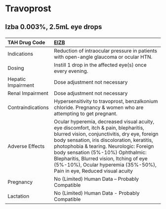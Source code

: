 # Travoprost

## Izba 0.003%, 2.5mL eye drops

##### 

| TAH Drug Code      | [EIZB](https://www.tahsda.org.tw/drugs/hissearch.php?drug_code=EIZB)                                                                                                                                                                                                                                                                                                                     |
|:-------------------|:-----------------------------------------------------------------------------------------------------------------------------------------------------------------------------------------------------------------------------------------------------------------------------------------------------------------------------------------------------------------------------------------|
| Indications        | Reduction of intraocular pressure in patients with open-angle glaucoma or ocular HTN.                                                                                                                                                                                                                                                                                                    |
| Dosing             | Instill 1 drop in the affected eye(s) once every evening.                                                                                                                                                                                                                                                                                                                                |
| Hepatic Impairment | Dose adjustment not necessary                                                                                                                                                                                                                                                                                                                                                            |
| Renal Impairment   | Dose adjustment not necessary                                                                                                                                                                                                                                                                                                                                                            |
| Contraindications  | Hypersensitivity to travoprost, benzalkonium chloride. Pregnancy & women who are attempting to get pregnant.                                                                                                                                                                                                                                                                             |
| Adverse Effects    | Ocular hyperemia, decreased visual acuity, eye discomfort, itch & pain, blepharitis, blurred vision, conjunctivitis, dry eye, foreign body sensation, iris discoloration, keratitis, photophobia & tearing. Neurologic: Foreign body sensation (5%-10%) Ophthalmic: Blepharitis, Blurred vision, Itching of eye (5%-10%), Ocular hyperemia (35%-50%), Pain in eye, Reduced visual acuity |
| Pregnancy          | No (Limited) Human Data – Probably Compatible                                                                                                                                                                                                                                                                                                                                            |
| Lactation          | No (Limited) Human Data - Probably Compatible                                                                                                                                                                                                                                                                                                                                            |

